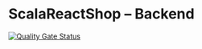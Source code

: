 # ScalaReactShop – Backend

[![Quality Gate Status](https://sonarcloud.io/api/project_badges/measure?project=hubertp21_ScalaReactShop_backend&metric=alert_status)](https://sonarcloud.io/summary/new_code?id=hubertp21_ScalaReactShop_backend)
